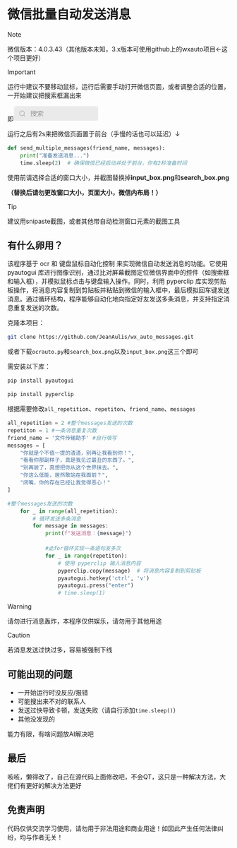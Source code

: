 # 微信批量自动发送消息

> [!NOTE]
>
> 微信版本：4.0.3.43（其他版本未知，3.x版本可使用github上的wxauto项目←这个项目更好）

> [!IMPORTANT]
>
> 运行中建议不要移动鼠标，运行后需要手动打开微信页面，或者调整合适的位置，一开始建议把搜索框漏出来
>
> 即![search_box.png](https://github.com/JeanAulis/wx_auto_messages/blob/main/search_box.png)
>
> 运行之后有2s来把微信页面置于前台（手慢的话也可以延迟）↓
>
> ```python
> def send_multiple_messages(friend_name, messages):
>     print("准备发送消息...")
>     time.sleep(2)  # 确保微信已经启动并处于前台，你有2秒准备时间
> ```
>
> 使用前请选择合适的窗口大小，并截图替换掉**input_box.png**和**search_box.png**
>
> **（替换后请勿更改窗口大小，页面大小，微信内布局！）**

> [!TIP]
>
> 建议用snipaste截图，或者其他带自动检测窗口元素的截图工具

## 有什么卵用？

该程序基于 ocr 和 键盘鼠标自动化控制 来实现微信自动发送消息的功能。它使用 pyautogui 库进行图像识别，通过比对屏幕截图定位微信界面中的控件（如搜索框和输入框），并模拟鼠标点击与键盘输入操作。同时，利用 pyperclip 库实现剪贴板操作，将消息内容复制到剪贴板并粘贴到微信的输入框中，最后模拟回车键发送消息。通过循环结构，程序能够自动化地向指定好友发送多条消息，并支持指定消息重复发送的次数。



克隆本项目：

```bash
git clone https://github.com/JeanAulis/wx_auto_messages.git
```

或者下载`ocrauto.py`和`search_box.png`以及`input_box.png`这三个即可



需安装以下库：

```bash
pip install pyautogui
```

```bash
pip install pyperclip
```

根据需要修改`all_repetition`、`repetiton`、`friend_name`、`messages`

```python
all_repetition = 2 #整个messages发送的次数
repetiton = 1 #一条消息重复次数
friend_name = '文件传输助手' #自行填写
messages = [
    "你就是个不值一提的渣渣，别再让我看到你！",
    "看看你那副样子，真是我见过最丑的东西了。",
    "别再装了，真想把你从这个世界抹去。",
    "你这么低能，居然敢站在我面前？",
    "闭嘴，你的存在已经让我觉得恶心！"
]
```

```python
#整个messages发送的次数
    for _ in range(all_repetition):
        # 循环发送多条消息
        for message in messages:
            print(f"发送消息：{message}")

            #此for循环实现一条语句发多次
            for _ in range(repetiton):
                # 使用 pyperclip 输入消息内容
                pyperclip.copy(message)  # 将消息内容复制到剪贴板
                pyautogui.hotkey('ctrl', 'v')
                pyautogui.press("enter")
                # time.sleep(1)
```

> [!WARNING]
>
> 请勿进行消息轰炸，本程序仅供娱乐，请勿用于其他用途

> [!CAUTION]
>
> 若消息发送过快过多，容易被强制下线



## 可能出现的问题

- 一开始运行时没反应/报错
- 可能搜出来不对的联系人
- 发送过快导致卡顿，发送失败（请自行添加`time.sleep()`）
- 其他没发现的

能力有限，有啥问题放AI解决吧



## 最后

咳咳，懒得改了，自己在源代码上面修改吧，不会QT，这只是一种解决方法，大佬们有更好的解决方法更好



## 免责声明
代码仅供交流学习使用，请勿用于非法用途和商业用途！如因此产生任何法律纠纷，均与作者无关！
